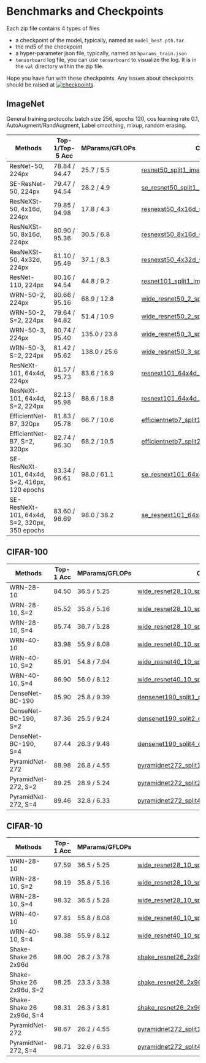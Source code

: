 # Benchmarks and Checkpoints

Each zip file contains 4 types of files

* a checkpoint of the model, typically, named as `model_best.pth.tar`
* the md5 of the checkpoint
* a hyper-parameter json file, typically, named as `hparams_train.json`
* `tensorboard` log file, you can use `tensorboard` to visualize the log. It is in the `val` directory within the zip file.

Hope you have fun with these checkpoints.
Any issues about checkpoints should be raised at
[![checkpoints](https://img.shields.io/badge/issue-3-yellow)](https://github.com/mzhaoshuai/SplitNet-Divide-and-Co-training/issues/3).


## ImageNet

General training protocols: batch size 256, epochs 120, cos learning rate 0.1, AutoAugment/RandAugment, Label smoothing,
mixup, random erasing.


| Methods                   		| Top-1/Top-5 Acc 		| MParams/GFLOPs      | Checkpoints  |
|-----------------------------------|-----------------------|---------------------|--------------|
| ResNet-50, 224px           		| 78.84 / 94.47         | 25.7 / 5.5       	  | [resnet50_split1_imagenet_256_06](https://github.com/mzhaoshuai/SplitNet-Divide-and-Co-training/releases/download/1.0.0/resnet50_split1_imagenet_256_06.zip) |
| SE-ResNet-50, 224px           	| 79.47 / 94.54         | 28.2 / 4.9      	  | [se_resnet50_split1_imagenet_256_01](https://github.com/mzhaoshuai/SplitNet-Divide-and-Co-training/releases/download/1.0.0/se_resnet50_split1_imagenet_256_01.zip) |
| ResNeXSt-50, 4x16d, 224px         | 79.85 / 94.98         | 17.8 / 4.3      	  | [resnexst50_4x16d_split1_imagenet_256_01](https://github.com/mzhaoshuai/SplitNet-Divide-and-Co-training/releases/download/1.0.0/resnexst50_4x16d_split1_imagenet_256_01.zip) |
| ResNeXSt-50, 8x16d, 224px         | 80.90 / 95.36         | 30.5 / 6.8      	  | [resnexst50_8x16d_split1_imagenet_256_03](https://github.com/mzhaoshuai/SplitNet-Divide-and-Co-training/releases/download/1.0.0/resnexst50_8x16d_split1_imagenet_256_03.zip) |
| ResNeXSt-50, 4x32d, 224px         | 81.10 / 95.49         | 37.1 / 8.3      	  | [resnexst50_4x32d_split1_imagenet_256_05](https://github.com/mzhaoshuai/SplitNet-Divide-and-Co-training/releases/download/1.0.0/resnexst50_4x32d_split1_imagenet_256_05.zip) |
| ResNet-110, 224px      		 	| 80.16 / 94.54         | 44.8 / 9.2          | [resnet101_split1_imagenet_256_01](https://github.com/mzhaoshuai/SplitNet-Divide-and-Co-training/releases/download/1.0.0/resnet101_split1_imagenet_256_01.zip) |
| WRN-50-2, 224px           		| 80.66 / 95.16         | 68.9 / 12.8         | [wide_resnet50_2_split1_imagenet_256_01](https://github.com/mzhaoshuai/SplitNet-Divide-and-Co-training/releases/download/1.0.0/wide_resnet50_2_split1_imagenet_256_01.zip) |
| WRN-50-2, S=2, 224px      		| 79.64 / 94.82         | 51.4 / 10.9         | [wide_resnet50_2_split2_imagenet_256_02](https://github.com/mzhaoshuai/SplitNet-Divide-and-Co-training/releases/download/1.0.0/wide_resnet50_2_split2_imagenet_256_02.zip) | 
| WRN-50-3, 224px           		| 80.74 / 95.40         | 135.0 / 23.8        | [wide_resnet50_3_split1_imagenet_256_01](https://github.com/mzhaoshuai/SplitNet-Divide-and-Co-training/releases/download/1.0.0/wide_resnet50_3_split1_imagenet_256_01.zip) |
| WRN-50-3, S=2, 224px      		| 81.42 / 95.62         | 138.0 / 25.6        | [wide_resnet50_3_split2_imagenet_256_02](https://github.com/mzhaoshuai/SplitNet-Divide-and-Co-training/releases/download/1.0.0/wide_resnet50_3_split2_imagenet_256_02.zip) | 
| ResNeXt-101, 64x4d, 224px 		| 81.57 / 95.73         | 83.6 / 16.9         | [resnext101_64x4d_split1_imagenet_256_01](https://github.com/mzhaoshuai/SplitNet-Divide-and-Co-training/releases/download/1.0.0/resnext101_64x4d_split1_imagenet_256_01.zip) |
| ResNeXt-101, 64x4d, S=2, 224px  	| 82.13 / 95.98         | 88.6 / 18.8         | [resnext101_64x4d_split2_imagenet_256_02](https://github.com/mzhaoshuai/SplitNet-Divide-and-Co-training/releases/download/1.0.0/resnext101_64x4d_split2_imagenet_256_02.zip) |
| EfficientNet-B7, 320px 			| 81.83 / 95.78         | 66.7 / 10.6         | [efficientnetb7_split1_imagenet_128_03](https://github.com/mzhaoshuai/SplitNet-Divide-and-Co-training/releases/download/1.0.0/efficientnetb7_split1_imagenet_128_03.zip) |
| EfficientNet-B7, S=2, 320px  		| 82.74 / 96.30         | 68.2 / 10.5         | [efficientnetb7_split2_imagenet_128_02](https://github.com/mzhaoshuai/SplitNet-Divide-and-Co-training/releases/download/1.0.0/efficientnetb7_split2_imagenet_128_02.zip) | 
| SE-ResNeXt-101, 64x4d, S=2, 416px, 120 epochs | 83.34 / 96.61         | 98.0 / 61.1         | [se_resnext101_64x4d_split2_imagenet_128_02](https://github.com/mzhaoshuai/SplitNet-Divide-and-Co-training/releases/download/1.0.0/se_resnext101_64x4d_split2_imagenet_128_02.zip) |
| SE-ResNeXt-101, 64x4d, S=2, 320px, 350 epochs | 83.60 / 96.69         | 98.0 / 38.2         | [se_resnext101_64x4d_B_split2_imagenet_128_05](https://github.com/mzhaoshuai/SplitNet-Divide-and-Co-training/releases/download/1.0.0/se_resnext101_64x4d_B_split2_imagenet_128_05.zip) |

## CIFAR-100

| Methods                   | Top-1 Acc 	| MParams/GFLOPs    | Checkpoints  |
|---------------------------|----------------|---------------------|--------------|  
| WRN-28-10            		| 84.50          | 36.5 / 5.25         | [wide_resnet28_10_split1_cifar100_128_01_acc84.5](https://github.com/mzhaoshuai/SplitNet-Divide-and-Co-training/releases/download/1.0.1/wide_resnet28_10_split1_cifar100_128_01_acc84.5.zip) |
| WRN-28-10, S=2            | 85.52          | 35.8 / 5.16         | [wide_resnet28_10_split2_cifar100_128_02_acc85.52](https://github.com/mzhaoshuai/SplitNet-Divide-and-Co-training/releases/download/1.0.1/wide_resnet28_10_split2_cifar100_128_02_acc85.52.zip) |
| WRN-28-10, S=4            | 85.74          | 36.7 / 5.28         | [wide_resnet28_10_split4_cifar100_128_03_acc85.74](https://github.com/mzhaoshuai/SplitNet-Divide-and-Co-training/releases/download/1.0.1/wide_resnet28_10_split4_cifar100_128_03_acc85.74.zip) |
| WRN-40-10            		| 83.98          | 55.9 / 8.08         | [wide_resnet40_10_split1_cifar100_128_06_acc83.98](https://github.com/mzhaoshuai/SplitNet-Divide-and-Co-training/releases/download/1.0.1/wide_resnet40_10_split1_cifar100_128_06_acc83.98.zip) |
| WRN-40-10, S=2            | 85.91          | 54.8 / 7.94         | [wide_resnet40_10_split2_cifar100_128_05_acc85.91](https://github.com/mzhaoshuai/SplitNet-Divide-and-Co-training/releases/download/1.0.1/wide_resnet40_10_split2_cifar100_128_05_acc85.91.zip) |
| WRN-40-10, S=4            | 86.90          | 56.0 / 8.12         | [wide_resnet40_10_split4_cifar100_128_04_acc86.90](https://github.com/mzhaoshuai/SplitNet-Divide-and-Co-training/releases/download/1.0.1/wide_resnet40_10_split4_cifar100_128_04_acc86.90.zip) |
| DenseNet-BC-190      		| 85.90          | 25.8 / 9.39         | [densenet190_split1_cifar100_64_01_acc85.90](https://github.com/mzhaoshuai/SplitNet-Divide-and-Co-training/releases/download/1.0.1/densenet190_split1_cifar100_64_01_acc85.90.zip) |
| DenseNet-BC-190, S=2      | 87.36          | 25.5 / 9.24         | [densenet190_split2_cifar100_128_02_acc87.36](https://github.com/mzhaoshuai/SplitNet-Divide-and-Co-training/releases/download/1.0.1/densenet190_split2_cifar100_128_02_acc87.36.zip) |
| DenseNet-BC-190, S=4      | 87.44          | 26.3 / 9.48         | [densenet190_split4_cifar100_64_03_acc87.44](https://github.com/mzhaoshuai/SplitNet-Divide-and-Co-training/releases/download/1.0.1/densenet190_split4_cifar100_64_03_acc87.44.zip) |
| PyramidNet-272       		| 88.98          | 26.8 / 4.55         | [pyramidnet272_split1_cifar100_128_01_88.98](https://github.com/mzhaoshuai/SplitNet-Divide-and-Co-training/releases/download/1.0.1/pyramidnet272_split1_cifar100_128_01_88.98.zip) |
| PyramidNet-272, S=2       | 89.25          | 28.9 / 5.24         | [pyramidnet272_split2_cifar100_128_06_acc89.25](https://github.com/mzhaoshuai/SplitNet-Divide-and-Co-training/releases/download/1.0.1/pyramidnet272_split2_cifar100_128_06_acc89.25.zip) |
| PyramidNet-272, S=4       | 89.46          | 32.8 / 6.33         | [pyramidnet272_split4_cifar100_128_07_acc89.46](https://github.com/mzhaoshuai/SplitNet-Divide-and-Co-training/releases/download/1.0.1/pyramidnet272_split4_cifar100_128_07_acc89.46.zip) |


## CIFAR-10

| Methods                   | Top-1 Acc | MParams/GFLOPs    | Checkpoints  |
|---------------------------|----------------|---------------------|--------------|
| WRN-28-10 				| 97.59          | 36.5 / 5.25         | [wide_resnet28_10_split1_cifar10_128_08_acc97.59](https://github.com/mzhaoshuai/SplitNet-Divide-and-Co-training/releases/download/1.0.2/wide_resnet28_10_split1_cifar10_128_08_acc97.59.zip) |
| WRN-28-10, S=2            | 98.19          | 35.8 / 5.16         | [wide_resnet28_10_split2_cifar10_128_07_acc98.19](https://github.com/mzhaoshuai/SplitNet-Divide-and-Co-training/releases/download/1.0.2/wide_resnet28_10_split2_cifar10_128_07_acc98.19.zip) |
| WRN-28-10, S=4            | 98.32          | 36.5 / 5.28         | [wide_resnet28_10_split4_cifar10_128_24_acc98.32](https://github.com/mzhaoshuai/SplitNet-Divide-and-Co-training/releases/download/1.0.2/wide_resnet28_10_split4_cifar10_128_24_acc98.32.zip) |
| WRN-40-10 				| 97.81          | 55.8 / 8.08         | [wide_resnet40_10_split1_cifar10_128_04_acc97.81](https://github.com/mzhaoshuai/SplitNet-Divide-and-Co-training/releases/download/1.0.2/wide_resnet40_10_split1_cifar10_128_04_acc97.81.zip) |
| WRN-40-10, S=4            | 98.38          | 55.9 / 8.12         | [wide_resnet40_10_split4_cifar10_128_05_acc98.38](https://github.com/mzhaoshuai/SplitNet-Divide-and-Co-training/releases/download/1.0.2/wide_resnet40_10_split4_cifar10_128_05_acc98.38.zip) |
| Shake-Shake 26 2x96d	 	| 98.00          | 26.2 / 3.78         | [shake_resnet26_2x96d_split1_cifar10_128_07_acc98.00](https://github.com/mzhaoshuai/SplitNet-Divide-and-Co-training/releases/download/1.0.2/shake_resnet26_2x96d_split1_cifar10_128_07_acc98.00.zip) |
| Shake-Shake 26 2x96d, S=2 | 98.25          | 23.3 / 3.38         | [shake_resnet26_2x96d_split2_cifar10_128_12](https://github.com/mzhaoshuai/SplitNet-Divide-and-Co-training/releases/download/1.0.2/shake_resnet26_2x96d_split2_cifar10_128_12_acc98.25.zip) |
| Shake-Shake 26 2x96d, S=4 | 98.31          | 26.3 / 3.81         | [shake_resnet26_2x96d_split4_cifar10_128_09](https://github.com/mzhaoshuai/SplitNet-Divide-and-Co-training/releases/download/1.0.2/shake_resnet26_2x96d_split4_cifar10_128_09_acc98.31.zip) |
| PyramidNet-272            | 98.67          | 26.2 / 4.55         | [pyramidnet272_split1_cifar10_128_01_acc98.67](https://github.com/mzhaoshuai/SplitNet-Divide-and-Co-training/releases/download/1.0.2/pyramidnet272_split1_cifar10_128_01_acc98.67.zip) |
| PyramidNet-272, S=4       | 98.71          | 32.6 / 6.33         | [pyramidnet272_split4_cifar10_128_05_acc98.71](https://github.com/mzhaoshuai/SplitNet-Divide-and-Co-training/releases/download/1.0.2/pyramidnet272_split4_cifar10_128_05_acc98.71.zip) |